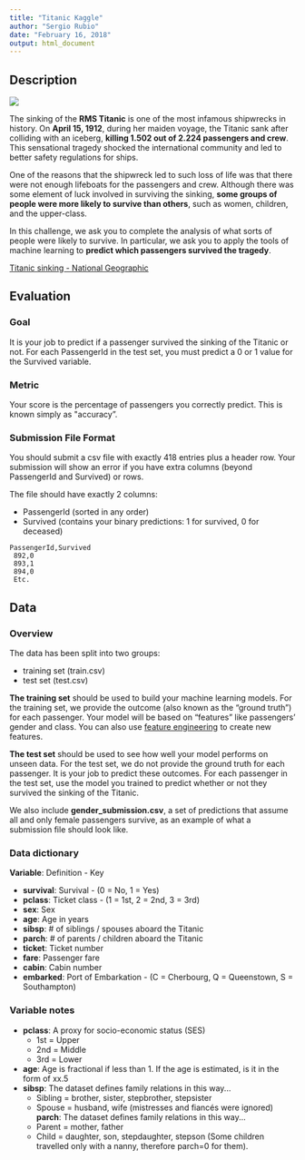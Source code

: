 ```yaml
---
title: "Titanic Kaggle"
author: "Sergio Rubio"
date: "February 16, 2018"
output: html_document
---
```


<!---
```{r setup, include=FALSE}
knitr::opts_chunk$set(echo = TRUE)
```
--->

## Description

![](http://www.ssmaritime.com/000-Titanic-Starboard-Ilust-xlge.jpg)

The sinking of the **RMS Titanic** is one of the most infamous shipwrecks in history.  On **April 15, 1912**, during her maiden voyage, the Titanic sank after colliding with an iceberg, **killing 1.502 out of 2.224 passengers and crew**. This sensational tragedy shocked the international community and led to better safety regulations for ships.

One of the reasons that the shipwreck led to such loss of life was that there were not enough lifeboats for the passengers and crew. Although there was some element of luck involved in surviving the sinking, **some groups of people were more likely to survive than others**, such as women, children, and the upper-class.

In this challenge, we ask you to complete the analysis of what sorts of people were likely to survive. In particular, we ask you to apply the tools of machine learning to **predict which passengers survived the tragedy**.

[Titanic sinking - National Geographic](https://www.youtube.com/watch?v=9xoqXVjBEF8)


## Evaluation

### Goal

It is your job to predict if a passenger survived the sinking of the Titanic or not.
For each PassengerId in the test set, you must predict a 0 or 1 value for the Survived variable.

### Metric

Your score is the percentage of passengers you correctly predict. This is known simply as "accuracy”.

### Submission File Format

You should submit a csv file with exactly 418 entries plus a header row. Your submission will show an error if you have extra columns (beyond PassengerId and Survived) or rows.

The file should have exactly 2 columns:

* PassengerId (sorted in any order)
* Survived (contains your binary predictions: 1 for survived, 0 for deceased)


```
PassengerId,Survived
 892,0
 893,1
 894,0
 Etc.
```

## Data

### Overview

The data has been split into two groups:

* training set (train.csv)
* test set (test.csv)

**The training set** should be used to build your machine learning models. For the training set, we provide the outcome (also known as the “ground truth”) for each passenger. Your model will be based on “features” like passengers’ gender and class. You can also use [feature engineering](https://triangleinequality.wordpress.com/2013/09/08/basic-feature-engineering-with-the-titanic-data/) to create new features.

**The test set** should be used to see how well your model performs on unseen data. For the test set, we do not provide the ground truth for each passenger. It is your job to predict these outcomes. For each passenger in the test set, use the model you trained to predict whether or not they survived the sinking of the Titanic.

We also include **gender_submission.csv**, a set of predictions that assume all and only female passengers survive, as an example of what a submission file should look like.

### Data dictionary

**Variable**: Definition - Key

* **survival**: Survival - (0 = No, 1 = Yes)
* **pclass**: Ticket class - (1 = 1st, 2 = 2nd, 3 = 3rd)
* **sex**: Sex 	
* **age**: Age in years 	
* **sibsp**: # of siblings / spouses aboard the Titanic 	
* **parch**: # of parents / children aboard the Titanic 	
* **ticket**: Ticket number 	
* **fare**: Passenger fare 	
* **cabin**: Cabin number 	
* **embarked**: Port of Embarkation - (C = Cherbourg, Q = Queenstown, S = Southampton)

### Variable notes

* **pclass**: A proxy for socio-economic status (SES)
    * 1st = Upper
    * 2nd = Middle
    * 3rd = Lower
* **age**: Age is fractional if less than 1. If the age is estimated, is it in the form of xx.5
* **sibsp**: The dataset defines family relations in this way...
    * Sibling = brother, sister, stepbrother, stepsister
    * Spouse = husband, wife (mistresses and fiancés were ignored)
**parch**: The dataset defines family relations in this way...
    * Parent = mother, father
    * Child = daughter, son, stepdaughter, stepson (Some children travelled only with a nanny, therefore parch=0 for them).
